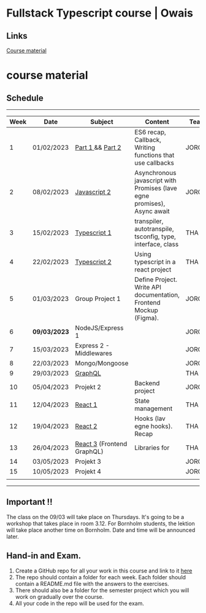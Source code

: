 # Fullstack Typescript course | Owais

## Links
[Course material](https://github.com/FullStackTypeScriptCourse/course_material)


# course material

## Schedule

***

| Week | Date           | Subject                                                                  | Content | Teacher |
| --- |----------------|--------------------------------------------------------------------------| --- | --- |
| 1 | 01/02/2023     | [Part 1 ](week1_js/RECAP_CALLBACKS.md) && [Part 2 ](week1_js/RECAP_ES6.md) | ES6 recap, Callback, Writing functions that use callbacks | JORG |
| 2 | 08/02/2023     | [Javascript 2](week2_js/PROMISES.md)                                   | Asynchronous javascript with Promises (lave egne promises), Async await | JORG |
| 3 | 15/02/2023     | [Typescript 1](week3_ts/README.md)                                       | transpiler, autotranspile, tsconfig, type, interface, class | THA |
| 4 | 22/02/2023     | [Typescript 2](week4_ts2/README.md)                                      | Using typescript in a react project | THA |
| 5 | 01/03/2023     | Group Project 1                                                          | Define Project. Write API documentation, Frontend Mockup (Figma). | JORG/THA |
| 6 | **09/03/2023** | NodeJS/Express 1                                                         |  | JORG |
| 7 | 15/03/2023     | Express 2 - Middlewares                                                  |  | JORG |
| 8 | 22/03/2023     | Mongo/Mongoose                                                           |  | JORG |
| 9 | 29/03/2023     | [GraphQL](week9_graphql/README.md)                                       |  | THA |
| 10 | 05/04/2023     | Projekt 2                                                                | Backend project | JORG/THA |
| 11 | 12/04/2023     | [React 1](week11_state_management/README.md)                             | State management | THA |
| 12 | 19/04/2023     | [React 2](week12_react_hooks/README.md)                                  | Hooks (lav egne hooks). Recap | THA  |
| 13 | 26/04/2023     | [React 3](week13_graphql2/README.md) (Frontend GraphQL)                  | Libraries for  | THA |
| 14 | 03/05/2023     | Projekt 3                                                                |  | JORG/THA |
| 15 | 10/05/2023     | Projekt 4                                                                |  | JORG/THA |
|  |                |                                                                          |  |  |

***

## Important !!

The class on the 09/03 will take place on Thursdays. It's going to be a workshop that takes place in room 3.12.
For Bornholm students, the lektion will take place another time on Bornholm. Date and time will be announced later.

## Hand-in and Exam.
1. Create a GitHub repo for all your work in this course and link to it [here](https://docs.google.com/spreadsheets/d/1IKFYbYwqUlZ0sUaFcLaxl154NgoaRl0g57yY6k3ipo0/edit?usp=sharing)
2. The repo should contain a folder for each week. Each folder should contain a README.md file with the answers to the exercises.
3. There should also be a folder for the semester project which you will work on gradually over the course.
4. All your code in the repo will be used for the exam.